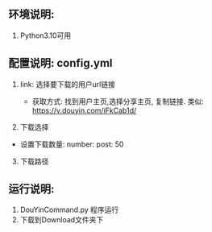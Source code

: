 ## 环境说明:
1. Python3.10可用

## 配置说明: config.yml
1. link:  选择要下载的用户url链接 
    - 获取方式:  找到用户主页,选择分享主页, 复制链接. 类似: https://v.douyin.com/iFkCab1d/

2. 下载选择
- 设置下载数量:
  number:
    post: 50   


3. 下载路径

## 运行说明:
1. DouYinCommand.py 程序运行
2. 下载到Download文件夹下

